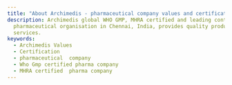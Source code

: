 ```yaml
---
title: "About Archimedis - pharmaceutical company values and certification "
description: Archimedis global WHO GMP, MHRA certified and leading contract
  pharmaceutical organisation in Chennai, India, provides quality products and
  services.
keywords:
  - Archimedis Values
  - Certification
  - pharmaceutical  company
  - Who Gmp certified pharma company
  - MHRA certified  pharma company
---
```

